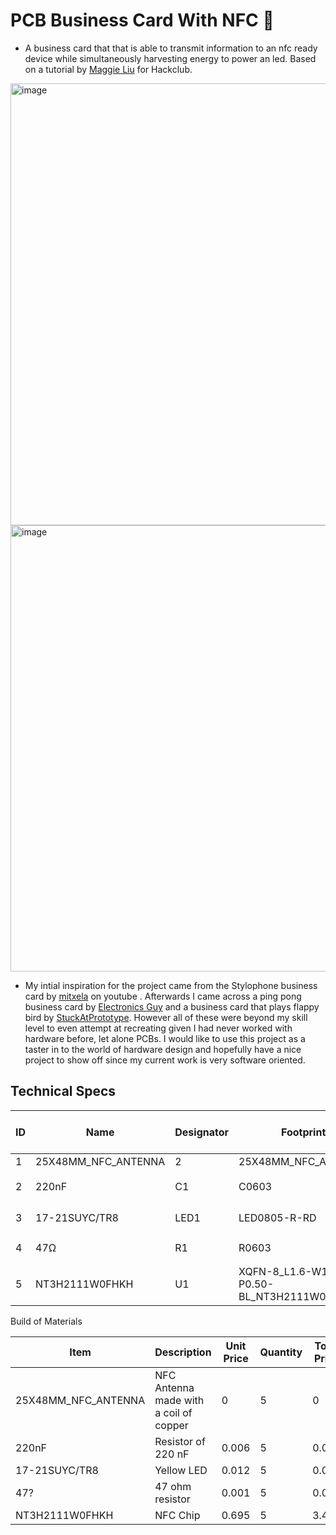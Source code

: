 # PCB Business Card With NFC 🛜
- A business card that that is able to transmit information to an nfc ready device while simultaneously harvesting energy to power an led. Based on a tutorial by [Maggie Liu](https://jams.hackclub.com/jam/hacker-card) for Hackclub.
<img width="1275" height="707" alt="image" src="https://github.com/user-attachments/assets/29af9c76-8ae3-4a5c-b8d0-004a1fe6c62f" />
<img width="1286" height="714" alt="image" src="https://github.com/user-attachments/assets/f59373c4-8d3e-48e6-8fb1-7da39d370981" />

- My intial inspiration for the project came from the Stylophone business card by [mitxela](https://www.youtube.com/watch?v=zHVrY_xLM3c) on youtube . Afterwards I came across a ping pong business card by [Electronics Guy](https://youtu.be/x8Cdz36BOXc?si=Xfb_3ctz9GYAQnGA) and a business card that plays flappy bird by [StuckAtPrototype](https://youtu.be/y-lWarLUhfg?si=4j23PVfSiszfBYDo). However all of these were beyond my skill level to even attempt at recreating given I had never worked with hardware before, let alone PCBs. I would like to use this project as a taster in to the world of hardware design and hopefully have a nice project to show off since my current work is very software oriented.

## Technical Specs
| ID | Name                  | Designator | Footprint                                         | Quantity | Manufacturer Part | Manufacturer     | Supplier | Supplier Part | Price  | Pins | 3DModel                    | Contributor    | JLCPCB Part Class | link                                                                                     |
|----|-----------------------|------------|---------------------------------------------------|----------|-------------------|------------------|----------|---------------|--------|------|----------------------------|----------------|-------------------|------------------------------------------------------------------------------------------|
| 1  | 25X48MM\_NFC\_ANTENNA | 2          | 25X48MM\_NFC\_ANTENNA                             | 1        |                   |                  |          |               |        | 2    |                            | LoneWalkerWolf |                   |                                                                                          |
| 2  | 220nF                 | C1         | C0603                                             | 1        | CL10B224KA8NNNC   | SAMSUNG\(三星\)    | LCSC     | C21120        | 0\.006 | 2    | C0603\_L1\.6\-W0\.8\-H0\.8 | lcsc           | Basic Part        | https://item\.szlcsc\.com/362304\.html                                                   |
| 3  | 17\-21SUYC/TR8        | LED1       | LED0805\-R\-RD                                    | 1        | KT\-0805黄灯        | KENTO            | LCSC     | C2296         | 0\.012 | 2    | LED0805\-RD                | lcsc           | Basic Part        | https://item\.szlcsc\.com/88042\.html                                                    |
| 4  | 47Ω                   | R1         | R0603                                             | 1        | 0603WAF470JT5E    | UNI\-ROYAL\(厚声\) | LCSC     | C23182        | 0\.001 | 2    | R0603                      | lcsc           | Basic Part        | https://www\.mouser\.in/datasheet/2/447/PYu\_RT\_1\_to\_0\_01\_RoHS\_L\_11\-1669912\.pdf |
| 5  | NT3H2111W0FHKH        | U1         | XQFN\-8\_L1\.6\-W1\.6\-P0\.50\-BL\_NT3H2111W0FHKH | 1        | NT3H2111W0FHKH    | NXP\(恩智浦\)       | LCSC     | C710403       | 0\.695 | 8    |                            | LCSC           | Extended Part     | https://www\.nxp\.com/docs/en/data\-sheet/NT3H2111\_2211\.pdf                            |

Build of Materials 

| Item                | Description                            | Unit Price | Quantity | Total Price | Running Total |
|---------------------|----------------------------------------|------------|----------|-------------|---------------|
| 25X48MM_NFC_ANTENNA | NFC Antenna made with a coil of copper | 0          | 5        | 0           | 0             |
| 220nF               | Resistor of 220 nF                     | 0.006      | 5        | 0.03        | 0.03          |
| 17-21SUYC/TR8       | Yellow LED                             | 0.012      | 5        | 0.06        | 0.09          |
| 47?                 | 47 ohm resistor                        | 0.001      | 5        | 0.005       | 0.095         |
| NT3H2111W0FHKH      | NFC Chip                               | 0.695      | 5        | 3.475       | 3.57          |

